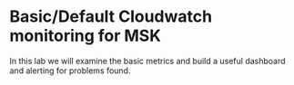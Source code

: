 # Basic/Default Cloudwatch monitoring for MSK

In this lab we will examine the basic metrics and build a useful dashboard and alerting for problems found.